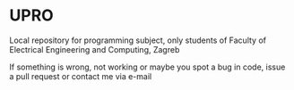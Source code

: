 # UPRO
Local repository for programming subject, only students of Faculty of Electrical Engineering and Computing, Zagreb

If something is wrong, not working or maybe you spot a bug in code, issue a pull request or contact me via e-mail
